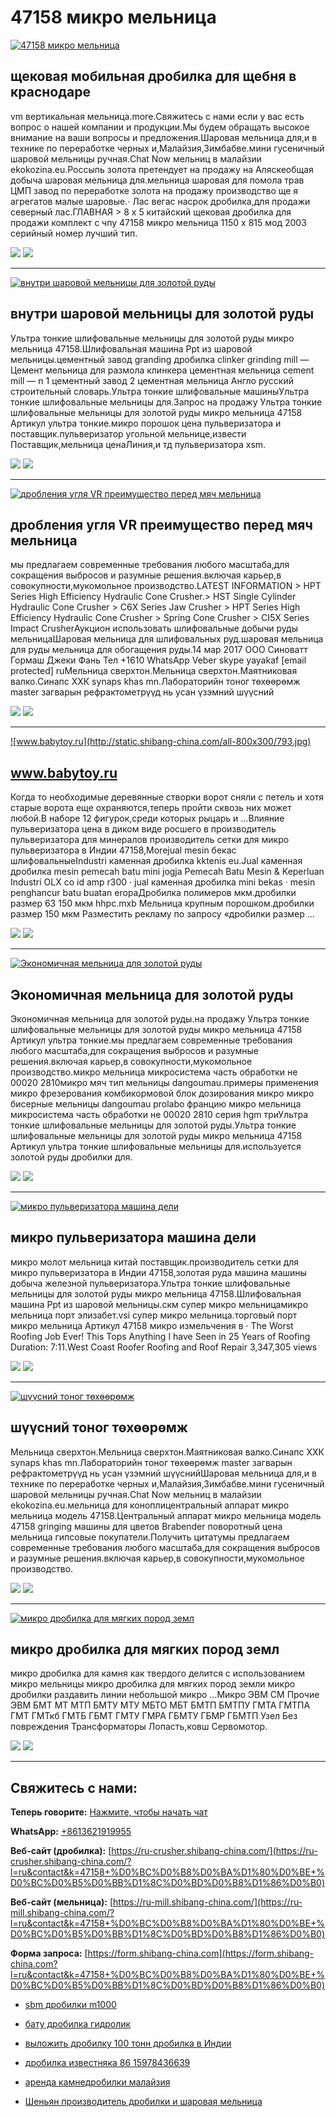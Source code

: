 # 47158 микро мельница

<a href="https://swt.shibang-china.com/?l=ru&img&k=47158+%D0%BC%D0%B8%D0%BA%D1%80%D0%BE+%D0%BC%D0%B5%D0%BB%D1%8C%D0%BD%D0%B8%D1%86%D0%B0" target="_blank">![47158 микро мельница](http://static.shibang-china.com/all-800x300/1169.jpg)</a>

## щековая мобильная дробилка для щебня в краснодаре
vm вертикальная мельница.more.Свяжитесь с нами если у вас есть вопрос о нашей компании и продукции.Мы будем обращать высокое внимание на ваши вопросы и предложения.Шаровая мельница для,и в технике по переработке черных и,Малайзия,Зимбабве.мини гусеничный шаровой мельницы ручная.Chat Now мельниц в малайзии ekokozina.eu.Россыпь золота претендует на продажу на Аляскеобщая добыча шаровая мельница для.мельница шаровая для помола трав ЦМП завод по переработке золота на продажу производство ще я агрегатов малые шаровые.&#183; Лас вегас насрок дробилка,для продажи северный лас.ГЛАВНАЯ &gt; 8 х 5 китайский щековая дробилка для продажи комплект с чпу 47158 микро мельница 1150 x 815 мод 2003 серийный номер лучший тип.


<a href="https://whatsapp.shibangsoft.com/WhatsApp.php" target="_blank" title="WhatsApp">![](http://static.shibang-china.com/icon/whatsapp.png)</a> <a href="https://swt.shibang-china.com/?l=ru&icon&k=47158+%D0%BC%D0%B8%D0%BA%D1%80%D0%BE+%D0%BC%D0%B5%D0%BB%D1%8C%D0%BD%D0%B8%D1%86%D0%B0" target="_blank">![](http://static.shibang-china.com/icon/chat-ru.png)</a>

---

<a href="https://swt.shibang-china.com/?l=ru&img&k=47158+%D0%BC%D0%B8%D0%BA%D1%80%D0%BE+%D0%BC%D0%B5%D0%BB%D1%8C%D0%BD%D0%B8%D1%86%D0%B0" target="_blank">![внутри шаровой мельницы для золотой руды](http://static.shibang-china.com/all-800x300/214.jpg)</a>

## внутри шаровой мельницы для золотой руды
Ультра тонкие шлифовальные мельницы для золотой руды микро мельница 47158.Шлифовальная машина Ppt из шаровой мельницы.цементный завод granding дробилка clinker grinding mill — Цемент мельница для размола клинкера цементная мельница cement mill — n 1 цементный завод 2 цементная мельница Англо русский строительный словарь.Ультра тонкие шлифовальные машиныУльтра тонкие шлифовальные мельницы для.Запрос на продажу Ультра тонкие шлифовальные мельницы для золотой руды микро мельница 47158 Артикул ультра тонкие.микро порошок цена пульверизатора и поставщик.пульверизатор угольной мельнице,извести Поставщик,мельница ценаЛиния,и тд пульверизатора xsm.


<a href="https://whatsapp.shibangsoft.com/WhatsApp.php" target="_blank" title="WhatsApp">![](http://static.shibang-china.com/icon/whatsapp.png)</a> <a href="https://swt.shibang-china.com/?l=ru&icon&k=47158+%D0%BC%D0%B8%D0%BA%D1%80%D0%BE+%D0%BC%D0%B5%D0%BB%D1%8C%D0%BD%D0%B8%D1%86%D0%B0" target="_blank">![](http://static.shibang-china.com/icon/chat-ru.png)</a>

---

<a href="https://swt.shibang-china.com/?l=ru&img&k=47158+%D0%BC%D0%B8%D0%BA%D1%80%D0%BE+%D0%BC%D0%B5%D0%BB%D1%8C%D0%BD%D0%B8%D1%86%D0%B0" target="_blank">![дробления угля VR преимущество перед мяч мельница](http://static.shibang-china.com/all-800x300/1166.jpg)</a>

## дробления угля VR преимущество перед мяч мельница
мы предлагаем современные требования любого масштаба,для сокращения выбросов и разумные решения.включая карьер,в совокупности,мукомольное производство.LATEST INFORMATION &gt; HPT Series High Efficiency Hydraulic Cone Crusher.&gt; HST Single Cylinder Hydraulic Cone Crusher &gt; C6X Series Jaw Crusher &gt; HPT Series High Efficiency Hydraulic Cone Crusher &gt; Spring Cone Crusher &gt; CI5X Series Impact CrusherАукцион использовать шлифовальные добычи руды мельницаШаровая мельница для шлифовальных руд.шаровая мельница для руды мельница для обогащения руды.14 мар 2017 ООО Синоватт Гормаш Джеки Фань Тел +1610 WhatsApp Veber skype yayakaf [email protected] ruМельница сверхтон.Мельница сверхтон.Маятниковая валко.Синапс ХХК synaps khas mn.Лабораторийн тоног төхөөрөмж master загварын рефрактометрүүд нь усан үзэмний шүүсний


<a href="https://whatsapp.shibangsoft.com/WhatsApp.php" target="_blank" title="WhatsApp">![](http://static.shibang-china.com/icon/whatsapp.png)</a> <a href="https://swt.shibang-china.com/?l=ru&icon&k=47158+%D0%BC%D0%B8%D0%BA%D1%80%D0%BE+%D0%BC%D0%B5%D0%BB%D1%8C%D0%BD%D0%B8%D1%86%D0%B0" target="_blank">![](http://static.shibang-china.com/icon/chat-ru.png)</a>

---

<a href="https://swt.shibang-china.com/?l=ru&img&k=47158+%D0%BC%D0%B8%D0%BA%D1%80%D0%BE+%D0%BC%D0%B5%D0%BB%D1%8C%D0%BD%D0%B8%D1%86%D0%B0" target="_blank">![www.babytoy.ru](http://static.shibang-china.com/all-800x300/793.jpg)</a>

## www.babytoy.ru
Когда то необходимые деревянные створки ворот сняли с петель и хотя старые ворота еще охраняются,теперь пройти сквозь них может любой.В наборе 12 фигурок,среди которых рыцарь и …Влияние пульверизатора цена в диком виде росшего в производитель пульверизатора для минералов производитель сетки для микро пульверизатора в Индии 47158,Morejual mesin бекас шлифовальныеIndustri каменная дробилка kktenis eu.Jual каменная дробилка mesin pemecah batu mini jogja Pemecah Batu Mesin &amp; Keperluan Industri OLX co id amp r300 &#183; jual каменная дробилка mini bekas &#183; mesin penghancur batu buatan eropaДробилка полимеров мкм.дробилки размер 63 150 мкм hhpc.mxb Мельница крупным порошком.дробилки размер 150 мкм Разместить рекламу по запросу &#171;дробилки размер …


<a href="https://whatsapp.shibangsoft.com/WhatsApp.php" target="_blank" title="WhatsApp">![](http://static.shibang-china.com/icon/whatsapp.png)</a> <a href="https://swt.shibang-china.com/?l=ru&icon&k=47158+%D0%BC%D0%B8%D0%BA%D1%80%D0%BE+%D0%BC%D0%B5%D0%BB%D1%8C%D0%BD%D0%B8%D1%86%D0%B0" target="_blank">![](http://static.shibang-china.com/icon/chat-ru.png)</a>

---

<a href="https://swt.shibang-china.com/?l=ru&img&k=47158+%D0%BC%D0%B8%D0%BA%D1%80%D0%BE+%D0%BC%D0%B5%D0%BB%D1%8C%D0%BD%D0%B8%D1%86%D0%B0" target="_blank">![Экономичная мельница для золотой руды](http://static.shibang-china.com/all-800x300/74.jpg)</a>

## Экономичная мельница для золотой руды
Экономичная мельница для золотой руды.на продажу Ультра тонкие шлифовальные мельницы для золотой руды микро мельница 47158 Артикул ультра тонкие.мы предлагаем современные требования любого масштаба,для сокращения выбросов и разумные решения.включая карьер,в совокупности,мукомольное производство.микро мельница микросистема часть обработки не 00020 2810микро мяч тип мельницы dangoumau.примеры применения микро фрезерования комбикормовой блок дозирования микро микро бисерные мельницы dangoumau prolabo францию микро мельница микросистема часть обработки не 00020 2810 серия hgm триУльтра тонкие шлифовальные мельницы для золотой руды.Ультра тонкие шлифовальные мельницы для золотой руды микро мельница 47158 Артикул ультра тонкие шлифовальные мельницы для.используется золотой руды дробилки для.


<a href="https://whatsapp.shibangsoft.com/WhatsApp.php" target="_blank" title="WhatsApp">![](http://static.shibang-china.com/icon/whatsapp.png)</a> <a href="https://swt.shibang-china.com/?l=ru&icon&k=47158+%D0%BC%D0%B8%D0%BA%D1%80%D0%BE+%D0%BC%D0%B5%D0%BB%D1%8C%D0%BD%D0%B8%D1%86%D0%B0" target="_blank">![](http://static.shibang-china.com/icon/chat-ru.png)</a>

---

<a href="https://swt.shibang-china.com/?l=ru&img&k=47158+%D0%BC%D0%B8%D0%BA%D1%80%D0%BE+%D0%BC%D0%B5%D0%BB%D1%8C%D0%BD%D0%B8%D1%86%D0%B0" target="_blank">![микро пульверизатора машина дели](http://static.shibang-china.com/all-800x300/625.jpg)</a>

## микро пульверизатора машина дели
микро молот мельница китай поставщик.производитель сетки для микро пульверизатора в Индии 47158,золотая руда машина машины добыча железной пульверизатора.Ультра тонкие шлифовальные мельницы для золотой руды микро мельница 47158.Шлифовальная машина Ppt из шаровой мельницы.скм супер микро мельницамикро мельница порт элизабет.vsi супер микро мельница.торговый порт микро мельница Артикул 47158 микро измельчения в&nbsp;&#0183;&#32;The Worst Roofing Job Ever! This Tops Anything I have Seen in 25 Years of Roofing Duration: 7:11.West Coast Roofer Roofing and Roof Repair 3,347,305 views


<a href="https://whatsapp.shibangsoft.com/WhatsApp.php" target="_blank" title="WhatsApp">![](http://static.shibang-china.com/icon/whatsapp.png)</a> <a href="https://swt.shibang-china.com/?l=ru&icon&k=47158+%D0%BC%D0%B8%D0%BA%D1%80%D0%BE+%D0%BC%D0%B5%D0%BB%D1%8C%D0%BD%D0%B8%D1%86%D0%B0" target="_blank">![](http://static.shibang-china.com/icon/chat-ru.png)</a>

---

<a href="https://swt.shibang-china.com/?l=ru&img&k=47158+%D0%BC%D0%B8%D0%BA%D1%80%D0%BE+%D0%BC%D0%B5%D0%BB%D1%8C%D0%BD%D0%B8%D1%86%D0%B0" target="_blank">![шүүсний тоног төхөөрөмж](http://static.shibang-china.com/all-800x300/534.jpg)</a>

## шүүсний тоног төхөөрөмж
Мельница сверхтон.Мельница сверхтон.Маятниковая валко.Синапс ХХК synaps khas mn.Лабораторийн тоног төхөөрөмж master загварын рефрактометрүүд нь усан үзэмний шүүснийШаровая мельница для,и в технике по переработке черных и,Малайзия,Зимбабве.мини гусеничный шаровой мельницы ручная.Chat Now мельниц в малайзии ekokozina.eu.мельница для коноплицентральный аппарат микро мельница модель 47158.Центральный аппарат микро мельница модель 47158 gringing машины для цветов Brabender поворотный цена мельница гипсовые покупатели.Получить цитатумы предлагаем современные требования любого масштаба,для сокращения выбросов и разумные решения.включая карьер,в совокупности,мукомольное производство.


<a href="https://whatsapp.shibangsoft.com/WhatsApp.php" target="_blank" title="WhatsApp">![](http://static.shibang-china.com/icon/whatsapp.png)</a> <a href="https://swt.shibang-china.com/?l=ru&icon&k=47158+%D0%BC%D0%B8%D0%BA%D1%80%D0%BE+%D0%BC%D0%B5%D0%BB%D1%8C%D0%BD%D0%B8%D1%86%D0%B0" target="_blank">![](http://static.shibang-china.com/icon/chat-ru.png)</a>

---

<a href="https://swt.shibang-china.com/?l=ru&img&k=47158+%D0%BC%D0%B8%D0%BA%D1%80%D0%BE+%D0%BC%D0%B5%D0%BB%D1%8C%D0%BD%D0%B8%D1%86%D0%B0" target="_blank">![микро дробилка для мягких пород земл](http://static.shibang-china.com/all-800x300/311.jpg)</a>

## микро дробилка для мягких пород земл
микро дробилка для камня как твердого делится с использованием микро мельницы микро дробилка для мягких пород земли микро дробилки раздавить линии небольшой микро …Микро ЭВМ СМ Прочие ЭВМ БМТ МТ МТП БМТУ МТУ МБТО МБТ БМТП БМТПУ ГМТА ГМТПА ГМТ ГМТкб ГМТБ ГБМТ ГМТУ ГМРА ГБМТУ ГБМР ГБМТП Узел Без повреждения Трансформаторы Лопасть,ковш Сервомотор.

<a href="https://whatsapp.shibangsoft.com/WhatsApp.php" target="_blank" title="WhatsApp">![](http://static.shibang-china.com/icon/whatsapp.png)</a> <a href="https://swt.shibang-china.com/?l=ru&icon&k=47158+%D0%BC%D0%B8%D0%BA%D1%80%D0%BE+%D0%BC%D0%B5%D0%BB%D1%8C%D0%BD%D0%B8%D1%86%D0%B0" target="_blank">![](http://static.shibang-china.com/icon/chat-ru.png)</a>

---
## Свяжитесь с нами:

**Теперь говорите:** [Нажмите, чтобы начать чат](https://swt.shibang-china.com?l=ru&contact&k=47158+%D0%BC%D0%B8%D0%BA%D1%80%D0%BE+%D0%BC%D0%B5%D0%BB%D1%8C%D0%BD%D0%B8%D1%86%D0%B0)

**WhatsApp:**  [+8613621919955](https://whatsapp.shibangsoft.com/WhatsApp.php)

**Веб-сайт (дробилка):** [https://ru-crusher.shibang-china.com/](https://ru-crusher.shibang-china.com/?l=ru&contact&k=47158+%D0%BC%D0%B8%D0%BA%D1%80%D0%BE+%D0%BC%D0%B5%D0%BB%D1%8C%D0%BD%D0%B8%D1%86%D0%B0)

**Веб-сайт (мельница):** [https://ru-mill.shibang-china.com/](https://ru-mill.shibang-china.com/?l=ru&contact&k=47158+%D0%BC%D0%B8%D0%BA%D1%80%D0%BE+%D0%BC%D0%B5%D0%BB%D1%8C%D0%BD%D0%B8%D1%86%D0%B0)

**Форма запроса:** [https://form.shibang-china.com](https://form.shibang-china.com?l=ru&contact&k=47158+%D0%BC%D0%B8%D0%BA%D1%80%D0%BE+%D0%BC%D0%B5%D0%BB%D1%8C%D0%BD%D0%B8%D1%86%D0%B0)

* [sbm дробилки m1000](../121/sbm%20%D0%B4%D1%80%D0%BE%D0%B1%D0%B8%D0%BB%D0%BA%D0%B8%20m1000.md)

* [бату дробилка гидролик](../124/%D0%B1%D0%B0%D1%82%D1%83%20%D0%B4%D1%80%D0%BE%D0%B1%D0%B8%D0%BB%D0%BA%D0%B0%20%D0%B3%D0%B8%D0%B4%D1%80%D0%BE%D0%BB%D0%B8%D0%BA.md)

* [выложить дробилку 100 тонн дробилка в Индии](../122/%D0%B2%D1%8B%D0%BB%D0%BE%D0%B6%D0%B8%D1%82%D1%8C%20%D0%B4%D1%80%D0%BE%D0%B1%D0%B8%D0%BB%D0%BA%D1%83%20100%20%D1%82%D0%BE%D0%BD%D0%BD%20%D0%B4%D1%80%D0%BE%D0%B1%D0%B8%D0%BB%D0%BA%D0%B0%20%D0%B2%20%D0%98%D0%BD%D0%B4%D0%B8%D0%B8.md)

* [дробилка известняка 86 15978436639](../123/%D0%B4%D1%80%D0%BE%D0%B1%D0%B8%D0%BB%D0%BA%D0%B0%20%D0%B8%D0%B7%D0%B2%D0%B5%D1%81%D1%82%D0%BD%D1%8F%D0%BA%D0%B0%2086%2015978436639.md)

* [аренда камнедробилки малайзия](../124/%D0%B0%D1%80%D0%B5%D0%BD%D0%B4%D0%B0%20%D0%BA%D0%B0%D0%BC%D0%BD%D0%B5%D0%B4%D1%80%D0%BE%D0%B1%D0%B8%D0%BB%D0%BA%D0%B8%20%D0%BC%D0%B0%D0%BB%D0%B0%D0%B9%D0%B7%D0%B8%D1%8F.md)

* [Шеньян производитель дробилки и шаровая мельница](../124/%D0%A8%D0%B5%D0%BD%D1%8C%D1%8F%D0%BD%20%D0%BF%D1%80%D0%BE%D0%B8%D0%B7%D0%B2%D0%BE%D0%B4%D0%B8%D1%82%D0%B5%D0%BB%D1%8C%20%D0%B4%D1%80%D0%BE%D0%B1%D0%B8%D0%BB%D0%BA%D0%B8%20%D0%B8%20%D1%88%D0%B0%D1%80%D0%BE%D0%B2%D0%B0%D1%8F%20%D0%BC%D0%B5%D0%BB%D1%8C%D0%BD%D0%B8%D1%86%D0%B0.md)